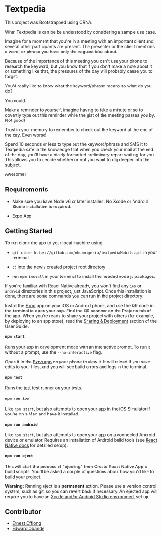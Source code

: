 # Textpedia

This project was Bootstrapped using CRNA.

What Textpedia is can be be understood by considering a sample use case.

Imagine for a moment that you're in a meeting with an important client and several other participants are present. The presenter or the client mentions a word, or phrase you have only the vaguest idea about.

Because of the importance of this meeting you can't use your phone to research the keyword, but you know that if you don't make a note about it or something like that, the pressures of the day will probably cause you to forget.

You'd really like to know what the keyword/phrase means so what do you do?

You could...

Make a reminder to yourself, 
imagine having to take a minute or so to covertly type out this reminder while the gist of the meeting passes you by. Not good!

Trust in your memory to remember to check out the keyword at the end of the day.
 Even worse!

Spend 10 seconds or less to type out the keyword/phrase and SMS it to Textpedia safe in the knowledge that when you check your mail at the end of the day, you'll have a nicely formatted preliminary report waiting for you. This allows you to decide whether or not you want to dig deeper into the subject.

 Awesome!
## Requirements 


* Make sure you have Node v6 or later installed. No Xcode or Android Studio installation is required.

* Expo App 

## Getting Started

To run clone the app to your local machine using 

* `git clone https://github.com/nhubnigeria/textpediaMobile.git` in your terminal

* `cd` into the newly created project root directory

* run `npm install`  in your terminal to install the needed node js packages.

If you're familiar with React Native already, you won't find any `ios` or `android` directories in this project, just JavaScript. Once this installation is done, there are some commands you can run in the project directory:

Install the [Expo](https://expo.io) app on your iOS or Android phone, and use the QR code in the terminal to open your app. Find the QR scanner on the Projects tab of the app. When you're ready to share your project with others (for example, by deploying to an app store), read the [Sharing & Deployment](https://github.com/react-community/create-react-native-app/blob/master/react-native-scripts/template/README.md#sharing-and-deployment) section of the User Guide.

#### `npm start`

Runs your app in development mode with an interactive prompt. To run it without a prompt, use the `--no-interactive` flag.

Open it in the [Expo app](https://expo.io) on your phone to view it. It will reload if you save edits to your files, and you will see build errors and logs in the terminal.

#### `npm test`

Runs the [jest](https://github.com/facebook/jest) test runner on your tests.

#### `npm run ios`

Like `npm start`, but also attempts to open your app in the iOS Simulator if you're on a Mac and have it installed.

#### `npm run android`

Like `npm start`, but also attempts to open your app on a connected Android device or emulator. Requires an installation of Android build tools (see [React Native docs](https://facebook.github.io/react-native/docs/getting-started.html) for detailed setup).

#### `npm run eject`

This will start the process of "ejecting" from Create React Native App's build scripts. You'll be asked a couple of questions about how you'd like to build your project.

**Warning:** Running eject is a **permanent** action. Please use a version control system, such as git, so you can revert back if necessary. An ejected app will require you to have an [Xcode and/or Android Studio environment](https://facebook.github.io/react-native/docs/getting-started.html) set up.


## Contributor
- [Ernest Offiong](https://gitlab.com/ernoff)
- [Edward Obande](https://gitlab.com/obie)
